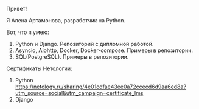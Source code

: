 Привет!

Я Алена Артамонова, разработчик на Python.

Вот, что я умею:
1. Python и Django. Репозиторий с дипломной работой.
3. Asyncio, Aiohttp, Docker, Docker-compose. Примеры в репозитории.
4. SQL(PostgreSQL). Примеры в репозитории.
   

Сертификаты Нетологии:
1. Python https://netology.ru/sharing/4e01cdfae43ee0a72ccecd6d9aa6ed8a?utm_source=social&utm_campaign=certificate_lms 
2. Django
